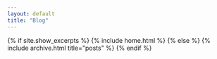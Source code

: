 ```yaml
---
layout: default
title: "Blog"
---
```


{% if site.show_excerpts %}
  {% include home.html %}
{% else %}
  {% include archive.html title="posts" %}
{% endif %}
